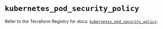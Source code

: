 # `kubernetes_pod_security_policy`

Refer to the Terraform Registry for docs: [`kubernetes_pod_security_policy`](https://registry.terraform.io/providers/hashicorp/kubernetes/2.25.2/docs/resources/pod_security_policy).
